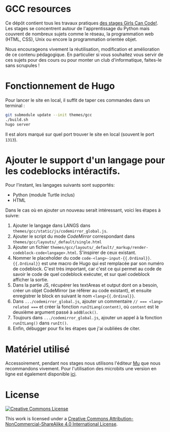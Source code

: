# GCC resources
Ce dépôt contient tous les travaux pratiques [des stages Girls Can 
Code!](https://girlscancode.fr/). Les stages se concentrent autour de 
l'apprentissage du Python mais couvrent de nombreux sujets comme le réseau,
la programmation web (HTML, CSS), Unix ou encore la programmation orientée
objet.

Nous encourageons vivement la réutilisation, modification et amélioration de
ce contenu pédagogique. En particulier si vous souhaitez vous servir de ces
sujets pour des cours ou pour monter un club d'informatique, faites-le sans
scrupules !

# Fonctionnement de Hugo
Pour lancer le site en local, il suffit de taper ces commandes dans un
terminal : 

```bash
git submodule update --init themes/gcc
./build.sh
hugo server
```
Il est alors marqué sur quel port trouver le site en local (souvent le port `1313`).

# Ajouter le support d'un langage pour les codeblocks intéractifs.

Pour l'instant, les langages suivants sont supportés:

- Python (module Turtle inclus)
- HTML

Dans le cas où en ajouter un nouveau serait intéressant, voici les étapes à suivre:

1. Ajouter le langage dans LANGS dans `themes/gcc/static/js/codemirror_global.js`.
2. Ajouter le script du mode _CodeMirror_ correspondant dans `themes/gcc/layouts/_default/single.html`
3. Ajouter un fichier `themes/gcc/layouts/_default/_markup/render-codeblock-code<langage>.html`. S'inspirer de ceux existant.
4. Nommer le placeholder du code `code-<lang>-input-{{.Ordinal}}`. `{{.Ordinal}}` est une macro de Hugo qui est remplacée par son numéro de codeblock. C'est très important, car c'est ce qui permet au code de savoir le code de quel codeblock exécuter, et sur quel codeblock afficher la sortie.
5. Dans la partie JS, récupérer les textAreas et output dont on a besoin, créer un objet CodeMirror (se référer au code existant), et ensuite enregistrer le block en suivant le nom `<lang>{{.Ordinal}}`.
6. Dans `.../codemirror_global.js`, ajouter un commentaire `// === <lang> related ===` et créer la fonction `runItLang(content)`, où `content` est le deuxième argument passé à `addBlock()`.
7. Toujours dans `.../codemirror_global.js`, ajouter un appel à la fonction `runItLang()` dans `runIt()`.
8. Enfin, débugger pour fix les étapes que j'ai oubliées de citer.

# Matériel utilisé
Accessoirement, pendant nos stages nous utilisons l'éditeur
[Mu](https://codewith.mu/) que nous recommandons vivement. Pour l'utilisation
des microbits une version en ligne est également disponible
[ici](https://python.microbit.org/v/2.0).


# License
<a rel="license" href="http://creativecommons.org/licenses/by-nc-sa/4.0/">
<img alt="Creative Commons License" style="border-width:0"
src="https://i.creativecommons.org/l/by-nc-sa/4.0/88x31.png" /></a>

This work is licensed under a [Creative Commons
Attribution-NonCommercial-ShareAlike 4.0 International
License](http://creativecommons.org/licenses/by-nc-sa/4.0/).
